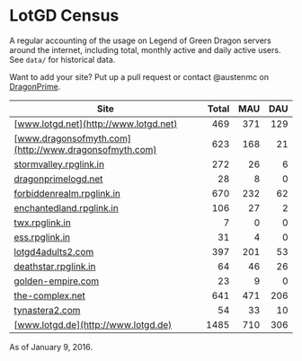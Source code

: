 # LotGD Census
A regular accounting of the usage on Legend of Green Dragon servers around the internet, including total, monthly active and daily active users. See `data/` for historical data.

Want to add your site? Put up a pull request or contact @austenmc on [DragonPrime](http://dragonprime.net).


Site | Total | MAU | DAU
--- | ---:| ---:| ---:
[www.lotgd.net](http://www.lotgd.net)|469|371|129
[www.dragonsofmyth.com](http://www.dragonsofmyth.com)|623|168|21
[stormvalley.rpglink.in](http://stormvalley.rpglink.in)|272|26|6
[dragonprimelogd.net](http://dragonprimelogd.net)|28|8|0
[forbiddenrealm.rpglink.in](http://forbiddenrealm.rpglink.in)|670|232|62
[enchantedland.rpglink.in](http://enchantedland.rpglink.in)|106|27|2
[twx.rpglink.in](http://twx.rpglink.in)|7|0|0
[ess.rpglink.in](http://ess.rpglink.in)|31|4|0
[lotgd4adults2.com](http://lotgd4adults2.com)|397|201|53
[deathstar.rpglink.in](http://deathstar.rpglink.in)|64|46|26
[golden-empire.com](http://golden-empire.com)|23|9|0
[the-complex.net](http://the-complex.net)|641|471|206
[tynastera2.com](http://tynastera2.com)|54|33|10
[www.lotgd.de](http://www.lotgd.de)|1485|710|306

As of January 9, 2016.
